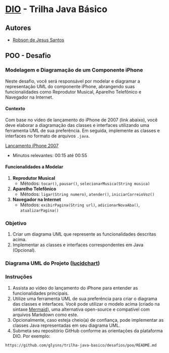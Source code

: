 # [DIO](www.dio.me) - Trilha Java Básico

## Autores
- [Robson de Jesus Santos](https://github.com/glysns)

## POO - Desafio

### Modelagem e Diagramação de um Componente iPhone

Neste desafio, você será responsável por modelar e diagramar a representação UML do componente iPhone, abrangendo suas funcionalidades como Reprodutor Musical, Aparelho Telefônico e Navegador na Internet.

#### Contexto
Com base no vídeo de lançamento do iPhone de 2007 (link abaixo), você deve elaborar a diagramação das classes e interfaces utilizando uma ferramenta UML de sua preferência. Em seguida, implemente as classes e interfaces no formato de arquivos `.java`.

[Lançamento iPhone 2007](https://www.youtube.com/watch?v=9ou608QQRq8)
- Minutos relevantes: 00:15 até 00:55

#### Funcionalidades a Modelar
1. **Reprodutor Musical**
   - Métodos: `tocar()`, `pausar()`, `selecionarMusica(String musica)`
2. **Aparelho Telefônico**
   - Métodos: `ligar(String numero)`, `atender()`, `iniciarCorreioVoz()`
3. **Navegador na Internet**
   - Métodos: `exibirPagina(String url)`, `adicionarNovaAba()`, `atualizarPagina()`

### Objetivo
1. Criar um diagrama UML que represente as funcionalidades descritas acima.
2. Implementar as classes e interfaces correspondentes em Java (Opcional).

### Diagrama UML do Projeto ([lucidchart](https://www.lucidchart.com/pages/pt?km_CPC_AdGroupID=1241348803858751&km_CPC_AdPosition=&km_CPC_CampaignId=369459373&km_CPC_Country=116069&km_CPC_Creative=&km_CPC_Device=c&km_CPC_ExtensionID=%7Bextensionid%7D&km_CPC_Keyword=%2Bgerar%20%2Bdiagrama%20%2Buml&km_CPC_MatchType=p&km_CPC_Network=o&km_CPC_TargetID=kwd-77584581018293%3Aloc-20&km_CPC_placement=&km_CPC_target=&mkt_query=ferramenta%20de%20gerar%20gr%C3%A1ficos%20uml&msclkid=037f827cafe71a388731e41474665d93&utm_campaign=_chart_pt_allcountries_desktop_search_nb_phrase_&utm_medium=cpc&utm_source=bing))


### Instruções
1. Assista ao vídeo do lançamento do iPhone para entender as funcionalidades principais.
2. Utilize uma ferramenta UML de sua preferência para criar o diagrama das classes e interfaces. Você pode utilizar o modelo acima (criado na sintaxe [Mermaid](https://mermaid.js.org/)), uma alternativa open-source e compatível com arquivos Markdown como este.
3. Opcionalmente, caso esteja cheio(a) de confiança, pode implementar as classes Java representadas em seu diagrama UML.
4. Submeta seu repositório GitHub conforme as orientações da plataforma DIO. Por exemplo:

```bash
https://github.com/glysns/trilha-java-basico/desafios/poo/README.md
```` 
